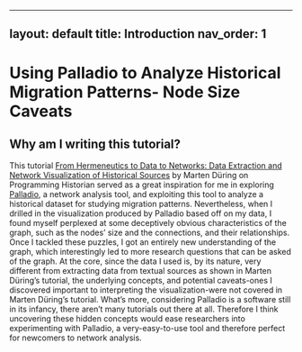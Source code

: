  ---
 layout: default
 title: Introduction
 nav_order: 1
 ---
# Using Palladio to Analyze Historical Migration Patterns- Node Size Caveats <br />   
## Why am I writing this tutorial? <br />   
This tutorial [From Hermeneutics to Data to Networks: Data Extraction and Network Visualization of Historical Sources](https://programminghistorian.org/en/lessons/creating-network-diagrams-from-historical-sources) by Marten Düring on Programming Historian served as a great inspiration for me in exploring [Palladio](http://hdlab.stanford.edu/palladio/), a network analysis tool, and exploiting this tool to analyze a historical dataset for studying migration patterns. Nevertheless, when I drilled in the visualization produced by Palladio based off on my data, I found myself perplexed at some deceptively obvious characteristics of the graph, such as the nodes’ size and the connections, and their relationships. Once I tackled these puzzles, I got an entirely new understanding of the graph, which interestingly led to more research questions that can be asked of the graph. At the core, since the data I used is, by its nature, very different from extracting data from textual sources as shown in Marten Düring’s tutorial, the underlying concepts, and potential caveats-ones I discovered important to interpreting the visualization-were not covered in Marten Düring’s tutorial. What’s more, considering Palladio is a software still in its infancy, there aren’t many tutorials out there at all. Therefore I think uncovering these hidden concepts would ease researchers into experimenting with Palladio, a very-easy-to-use tool and therefore perfect for newcomers to network analysis. <br /> 
